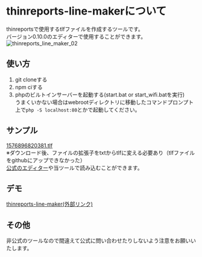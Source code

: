 # thinreports-line-makerについて
thinreportsで使用するtlfファイルを作成するツールです。  
バージョン0.10.0のエディターで使用することができます。  
![thinreports_line_maker_02](https://user-images.githubusercontent.com/48991931/71364806-8e635d00-25e0-11ea-86c7-356cb57eae1a.png)

## 使い方
1. git cloneする
2. npm ciする
3. phpのビルトインサーバーを起動する(start.bat or start_wifi.batを実行)  
うまくいかない場合はwebrootディレクトリに移動したコマンドプロンプト上で`php -S localhost:80`とかで起動してください。

## サンプル
[1576896820381.tlf](https://github.com/imo-tikuwa/thinreports-line-maker/files/3990974/1576896820381.txt)  
※ダウンロード後、ファイルの拡張子をtxtからtlfに変える必要あり（tlfファイルをgithubにアップできなかった）  
[公式のエディター](http://www.thinreports.org/features/editor/)や当ツールで読み込むことができます。

## デモ
[thinreports-line-maker(外部リンク)](https://etc.imo-tikuwa.com/thinreports-line-maker/)

## その他
非公式のツールなので間違えて公式に問い合わせたりしないよう注意をお願いいたします。
